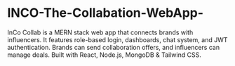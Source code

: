 # INCO-The-Collabation-WebApp-
InCo Collab is a MERN stack web app that connects brands with influencers. It features role-based login, dashboards, chat system, and JWT authentication. Brands can send collaboration offers, and influencers can manage deals. Built with React, Node.js, MongoDB &amp; Tailwind CSS.
